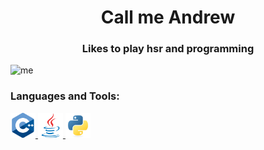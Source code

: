 <h1 align="center">Call me Andrew</h1>
<h3 align="center">Likes to play hsr and programming</h3>
<p align="left" <a href ="https://twitter.com" target="_blanck" rel="noreferrer"> <img src="https://twitter.com/avogado6/status/1697611752471777322?s=20" alt="me" width="100" height="100"/> </a>
<h3 align="left">Languages and Tools:</h3>
<p align="left"> <a href="https://www.w3schools.com/cpp/" target="_blank" rel="noreferrer"> <img src="https://raw.githubusercontent.com/devicons/devicon/master/icons/cplusplus/cplusplus-original.svg" alt="cplusplus" width="40" height="40"/> </a> <a href="https://www.java.com" target="_blank" rel="noreferrer"> <img src="https://raw.githubusercontent.com/devicons/devicon/master/icons/java/java-original.svg" alt="java" width="40" height="40"/> </a> <a href="https://www.python.org" target="_blank" rel="noreferrer"> <img src="https://raw.githubusercontent.com/devicons/devicon/master/icons/python/python-original.svg" alt="python" width="40" height="40"/> </a> </p>

